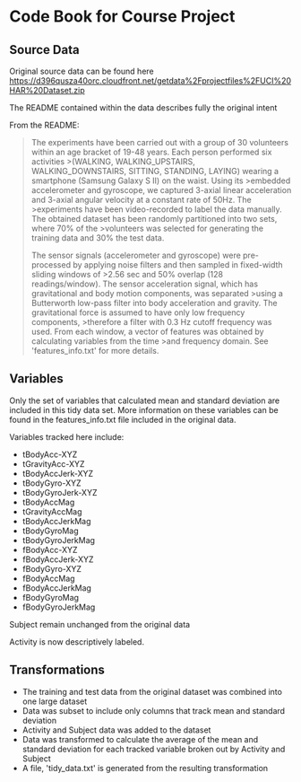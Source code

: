 # Code Book for Course Project

## Source Data

Original source data can be found here https://d396qusza40orc.cloudfront.net/getdata%2Fprojectfiles%2FUCI%20HAR%20Dataset.zip

The README contained within the data describes fully the original intent

From the README:
>The experiments have been carried out with a group of 30 volunteers within an age bracket of 19-48 years. Each person performed six activities >(WALKING, WALKING_UPSTAIRS, WALKING_DOWNSTAIRS, SITTING, STANDING, LAYING) wearing a smartphone (Samsung Galaxy S II) on the waist. Using its >embedded accelerometer and gyroscope, we captured 3-axial linear acceleration and 3-axial angular velocity at a constant rate of 50Hz. The >experiments have been video-recorded to label the data manually. The obtained dataset has been randomly partitioned into two sets, where 70% of the >volunteers was selected for generating the training data and 30% the test data. 
>
>The sensor signals (accelerometer and gyroscope) were pre-processed by applying noise filters and then sampled in fixed-width sliding windows of >2.56 sec and 50% overlap (128 readings/window). The sensor acceleration signal, which has gravitational and body motion components, was separated >using a Butterworth low-pass filter into body acceleration and gravity. The gravitational force is assumed to have only low frequency components, >therefore a filter with 0.3 Hz cutoff frequency was used. From each window, a vector of features was obtained by calculating variables from the time >and frequency domain. See 'features_info.txt' for more details. 

## Variables

Only the set of variables that calculated mean and standard deviation are included in this tidy data set. More information on these variables can be found in the features_info.txt file included in the original data.

Variables tracked here include:

* tBodyAcc-XYZ
* tGravityAcc-XYZ
* tBodyAccJerk-XYZ
* tBodyGyro-XYZ
* tBodyGyroJerk-XYZ
* tBodyAccMag
* tGravityAccMag
* tBodyAccJerkMag
* tBodyGyroMag
* tBodyGyroJerkMag
* fBodyAcc-XYZ
* fBodyAccJerk-XYZ
* fBodyGyro-XYZ
* fBodyAccMag
* fBodyAccJerkMag
* fBodyGyroMag
* fBodyGyroJerkMag

Subject remain unchanged from the original data

Activity is now descriptively labeled.

## Transformations

* The training and test data from the original dataset was combined into one large dataset
* Data was subset to include only columns that track mean and standard deviation
* Activity and Subject data was added to the dataset
* Data was transformed to calculate the average of the mean and standard deviation for each tracked variable broken out by Activity and Subject
* A file, 'tidy_data.txt' is generated from the resulting transformation